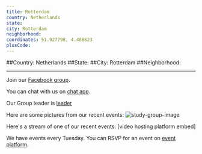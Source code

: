 ```yaml
---
title: Rotterdam
country: Netherlands
state: 
city: Rotterdam
neighborhood: 
coordinates: 51.927798, 4.488623
plusCode:
---
```


##Country: Netherlands
##State: 
##City: Rotterdam
##Neighborhood: 
*****
Join our [Facebook group](https://www.facebook.com/groups/free.code.camp.rotterdam).

You can chat with us on [chat app]().

Our Group leader is [leader]()

Here are some pictures from our recent events:
![study-group-image]()

Here's a stream of one of our recent events:
[video hosting platform embed]

We have events every Tuesday. You can RSVP for an event on [event platform]().
